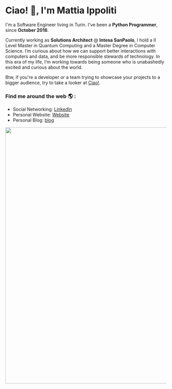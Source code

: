 # Ciao! 👋, I'm Mattia Ippoliti

I'm a Software Engineer living in Turin. I've been a **Python Programmer**, since **October 2016**.

Currently working as **Solutions Architect** @ **Intesa SanPaolo**, I hold a II Level Master in Quantum Computing and a Master Degree in Computer Science. I’m curious about how we can support better interactions with computers and data, and be more responsible stewards of technology. In this era of my life, I’m working towards being someone who is unabashedly excited and curious about the world.

Btw, if you're a developer or a team trying to showcase your projects to a bigger audience, try to take a looker at [Ciao!](https://ciaobang.com).

### Find me around the web 🌎 :
- Social Networking: [LinkedIn](https://www.linkedin.com/in/MattiaIppoliti/)
- Personal Website: [Website](https://mattiaippoliti.pages.dev/)
- Personal Blog: [blog](https://medium.com/@mattiaippoliti)

<div align="center">
<picture>
  <img width=800 src="https://cdn.ciaobang.com/image/work/github.png" />
</picture>

</div>  &nbsp;

<div align="center">
